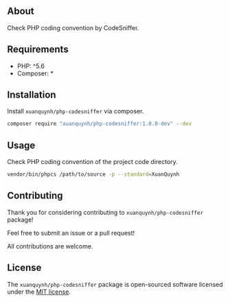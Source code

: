 ## About

Check PHP coding convention by CodeSniffer.

## Requirements

- PHP: ^5.6
- Composer: *

## Installation

Install `xuanquynh/php-codesniffer` via composer.

```bash
composer require "xuanquynh/php-codesniffer:1.0.0-dev" --dev
```

## Usage

Check PHP coding convention of the project code directory.

```bash
vendor/bin/phpcs /path/to/source -p --standard=XuanQuynh
```

## Contributing

Thank you for considering contributing to `xuanquynh/php-codesniffer` package!

Feel free to submit an issue or a pull request!

All contributions are welcome.

## License

The `xuanquynh/php-codesniffer` package is open-sourced software licensed under the [MIT license](LICENSE.md).
